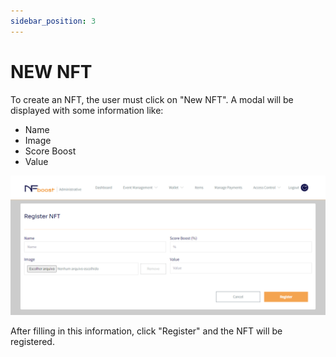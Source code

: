 ```yaml
---
sidebar_position: 3
---
```


# NEW NFT

To create an NFT, the user must click on "New NFT". A modal will be displayed with some information like:

- Name
- Image
- Score Boost
- Value

![1](/img/novonft.png)

After filling in this information, click "Register" and the NFT will be registered.
